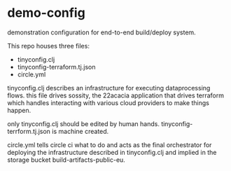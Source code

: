 # demo-config
demonstration configuration for end-to-end build/deploy system.

This repo houses three files:
- tinyconfig.clj
- tinyconfig-terraform.tj.json
- circle.yml

tinyconfig.clj describes an infrastructure for executing dataprocessing
flows.  this file drives sossity, the 22acacia application that drives
terraform which handles interacting with various cloud providers to 
make things happen.

only tinyconfig.clj should be edited by human hands.  tinyconfig-
terrform.tj.json is machine created.

circle.yml tells circle ci what to do and acts as the final orchestrator
for deploying the infrastructure described in tinyconfig.clj and implied
in the storage bucket build-artifacts-public-eu.
